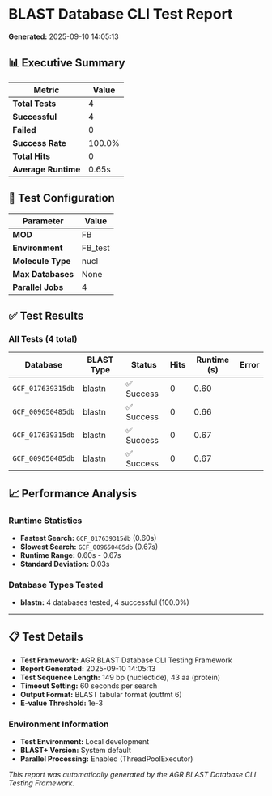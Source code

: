# BLAST Database CLI Test Report

**Generated:** 2025-09-10 14:05:13

## 📊 Executive Summary

| Metric | Value |
|--------|-------|
| **Total Tests** | 4 |
| **Successful** | 4 |
| **Failed** | 0 |
| **Success Rate** | 100.0% |
| **Total Hits** | 0 |
| **Average Runtime** | 0.65s |

## 🎯 Test Configuration

| Parameter | Value |
|-----------|-------|
| **MOD** | FB |
| **Environment** | FB_test |
| **Molecule Type** | nucl |
| **Max Databases** | None |
| **Parallel Jobs** | 4 |

## ✅ Test Results

### All Tests (4 total)

| Database | BLAST Type | Status | Hits | Runtime (s) | Error |
|----------|------------|---------|------|-------------|-------|
| `GCF_017639315db` | blastn | ✅ Success | 0 | 0.60 |  |
| `GCF_009650485db` | blastn | ✅ Success | 0 | 0.66 |  |
| `GCF_017639315db` | blastn | ✅ Success | 0 | 0.67 |  |
| `GCF_009650485db` | blastn | ✅ Success | 0 | 0.67 |  |

## 📈 Performance Analysis

### Runtime Statistics
- **Fastest Search:** `GCF_017639315db` (0.60s)
- **Slowest Search:** `GCF_009650485db` (0.67s)
- **Runtime Range:** 0.60s - 0.67s
- **Standard Deviation:** 0.03s

### Database Types Tested
- **blastn:** 4 databases tested, 4 successful (100.0%)

---

## 📋 Test Details

- **Test Framework:** AGR BLAST Database CLI Testing Framework
- **Report Generated:** 2025-09-10 14:05:13
- **Test Sequence Length:** 149 bp (nucleotide), 43 aa (protein)
- **Timeout Setting:** 60 seconds per search
- **Output Format:** BLAST tabular format (outfmt 6)
- **E-value Threshold:** 1e-3

### Environment Information
- **Test Environment:** Local development
- **BLAST+ Version:** System default
- **Parallel Processing:** Enabled (ThreadPoolExecutor)

*This report was automatically generated by the AGR BLAST Database CLI Testing Framework.*
